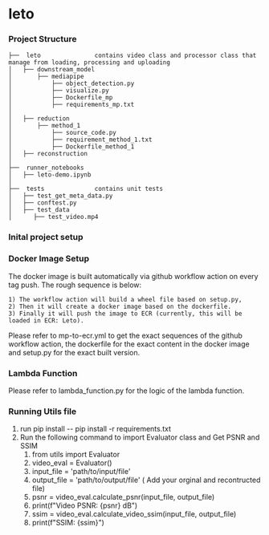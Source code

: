 # leto

### **Project Structure**

```
├──  leto				contains video class and processor class that manage from loading, processing and uploading
│   ├── downstream_model
│       ├── mediapipe
│           ├── object_detection.py
│           ├── visualize.py
│           ├── Dockerfile_mp
│           ├── requirements_mp.txt
│
│   ├── reduction
│       ├── method_1
│           ├── source_code.py
│           ├── requirement_method_1.txt
│           ├── Dockerfile_method_1
│   ├── reconstruction
│
├──  runner_notebooks
│   ├── leto-demo.ipynb
│
├──  tests				contains unit tests
│   ├── test_get_meta_data.py
│   ├── conftest.py
│   ├── test_data
│      ├── test_video.mp4

```

### **Inital project setup**

### **Docker Image Setup**

The docker image is built automatically via github workflow action on every tag push.
The rough sequence is below:

    1) The workflow action will build a wheel file based on setup.py,
    2) Then it will create a docker image based on the dockerfile.
    3) Finally it will push the image to ECR (currently, this will be loaded in ECR: Leto).

Please refer to mp-to-ecr.yml to get the exact sequences of the github workflow action, the dockerfile for the exact content in the docker image and setup.py for the exact built version.

### **Lambda Function**

Please refer to lambda_function.py for the logic of the lambda function.

### **Running Utils file**

1. run pip install  --    pip install -r requirements.txt
2. Run the following command to import Evaluator class and Get PSNR and SSIM
   1.  from utils import Evaluator
   2.  video_eval = Evaluator()
   3. input_file = 'path/to/input/file'
   4. output_file = 'path/to/output/file' ( Add your orginal and recontructed file)
   5. psnr = video_eval.calculate_psnr(input_file, output_file)
   6. print(f"Video PSNR: {psnr} dB")
   7. ssim = video_eval.calculate_video_ssim(input_file, output_file)
   8. print(f"SSIM: {ssim}")

